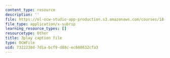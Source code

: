 ```yaml
---
content_type: resource
description: ''
file: https://ol-ocw-studio-app-production.s3.amazonaws.com/courses/18-03sc-differential-equations-fall-2011/7322238d7d1abcf9d88cec608632cfa3_heBvViSi9xQ.srt
file_type: application/x-subrip
learning_resource_types: []
resourcetype: Other
title: 3play caption file
type: OCWFile
uid: 7322238d-7d1a-bcf9-d88c-ec608632cfa3
---
```

